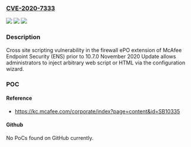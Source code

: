 ### [CVE-2020-7333](https://cve.mitre.org/cgi-bin/cvename.cgi?name=CVE-2020-7333)
![](https://img.shields.io/static/v1?label=Product&message=Endpoint%20Security%20for%20Windows&color=blue)
![](https://img.shields.io/static/v1?label=Version&message=10.7.x%3C%3D%2010.7.0%20September%202020%20Update%20&color=brighgreen)
![](https://img.shields.io/static/v1?label=Vulnerability&message=CWE-79%20Cross-site%20Scripting%20(XSS)&color=brighgreen)

### Description

Cross site scripting vulnerability in the firewall ePO extension of McAfee Endpoint Security (ENS) prior to 10.7.0 November 2020 Update allows administrators to inject arbitrary web script or HTML via the configuration wizard.

### POC

#### Reference
- https://kc.mcafee.com/corporate/index?page=content&id=SB10335

#### Github
No PoCs found on GitHub currently.

